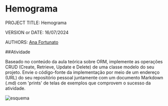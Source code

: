 # Hemograma

PROJECT TITLE: Hemograma

VERSION or DATE: 16/07/2024

AUTHORS: [Ana Fortunato](https://github.com/anafortunato27)

##Atividade

Baseado no conteúdo da aula teórica sobre ORM, implemente as operações CRUD (Create, Retrieve, Update e Delete) de uma classe modelo do seu projeto. Envie o código-fonte da implementação por meio de um endereço (URL) do seu repositório pessoal juntamente com um documento Markdown (.md) com 'prints' de telas de exemplos que comprovem o sucesso da atividade.

![esquema](https://github.com/user-attachments/assets/02712068-e25b-4cb4-a402-813dc478d27a)

